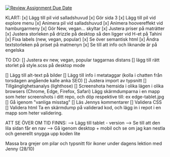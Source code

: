 [![Review Assignment Due Date](https://classroom.github.com/assets/deadline-readme-button-22041afd0340ce965d47ae6ef1cefeee28c7c493a6346c4f15d667ab976d596c.svg)](https://classroom.github.com/a/3GX3QKax)


KLART:
[x] Lägg till pil vid salladshuvud 
[x] Gör sida 3
[x] Lägg till pil vid explore menu
[x] Animera pil vid salladshuvud 
[x] Animera hoovereffekt vid hamburgarmeny
[x] Gör New, vegan... skyltar 
[x] Justera priser på maträtter 
[x] Justera storleken på drizzle på desktop så den ligger vid H-et på Tahini
[x] Fixa labels (new, vegan, popular)
[x] Se över semantisk html
[x] Ändra textstorleken på priset på matmenyn 
[x] Se till att info och liknande är på engelska 

TO DO:
[] Justera ev new, vegan, popular taggarnas distans 
[] lägg till rätt storlet på style.scss på desktop mode

[] Lägg till alt-text på bilder 
[] Lägg till info i metataggar (kolla i chatten från torsdagen angående kalle anka SEO)
[] Justera import av typsnitt
[] Tillgänglighetsanalys (lighthose)
[] Screenshota hemsida i olika lägen i olika browsers (Chrome, Edge, Firefox, Safari)
    Lägg skärmdumparna i en mapp som heter screenshots i ditt repo, och döp respektive till: ex edge-tablet.jpg
[] Gå igenom "vanliga misstag"
[] Läs Jennys kommentarer
[] Validera CSS
[] Validera html
    Ta en skärmdump på validerad kod, och lägg in i repot i en mapp som heter validering.

ATT SE ÖVER OM TID FINNS:
--> Lägg till tablet - version
--> Se till att den lila sidan får en nav
--> Gå igenom desktop + mobil och se om jag kan nestla och generellt snygga upp koden lite 


Massa bra grejer om pilar och typsnitt för ikoner under dagens lektion med Jenny (28/10)
